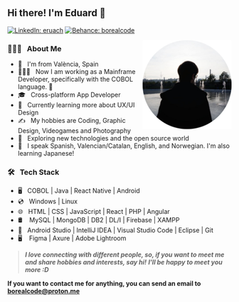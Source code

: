 ## Hi there! I'm Eduard 👋
[![LinkedIn: eruach](https://img.shields.io/badge/linkedin-%230077B5.svg?style=for-the-badge&logo=linkedin&logoColor=white)](https://www.linkedin.com/in/eruach/)
[![Behance: borealcode](https://img.shields.io/badge/Behance-1769ff?style=for-the-badge&logo=behance&logoColor=white)](https://www.behance.net/borealcode)

<img align="right" src="./img/me.png" width="200"></img>


### 🧑🏻‍💻 &nbsp; About Me

- 🔭 &nbsp; I'm from Val&egrave;ncia, Spain
- 🧑🏻‍💻 &nbsp; Now I am working as a Mainframe Developer, specifically with the COBOL language. 🦕
- 🎓 &nbsp; Cross-platform App Developer
- 🌱 &nbsp; Currently learning more about UX/UI Design
- ✍️ &nbsp; My hobbies are Coding, Graphic Design, Videogames and Photography
- 🤔 &nbsp; Exploring new technologies and the open source world
- 💬 &nbsp; I speak Spanish, Valencian/Catalan, English, and Norwegian. I'm also learning Japanese!

### 🛠 &nbsp; Tech Stack

- 🖥️ &nbsp; COBOL | Java | React Native | Android
- 💿 &nbsp; Windows | Linux
- 🌐 &nbsp; HTML | CSS | JavaScript | React | PHP | Angular
- 🛢 &nbsp;&nbsp; MySQL | MongoDB | DB2 | DL/I | Firebase | XAMPP
- 🔧 &nbsp; Android Studio | IntelliJ IDEA | Visual Studio Code | Eclipse | Git 
- 🖥 &nbsp; &nbsp;Figma | Axure | Adobe Lightroom


> ***I love connecting with different people, so, if you want to meet me and share hobbies and interests, say hi!*** 
> ***I'll be happy to meet you more :D***

**If you want to contact me for anything, you can send an email to borealcode@proton.me**
